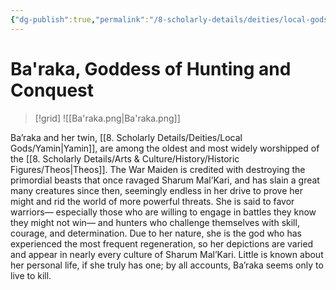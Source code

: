```yaml
---
{"dg-publish":true,"permalink":"/8-scholarly-details/deities/local-gods/ba-raka/","noteIcon":""}
---
```


# Ba'raka, Goddess of Hunting and Conquest

>[!grid]
![[Ba'raka.png\|Ba'raka.png]]

Ba’raka and her twin, [[8. Scholarly Details/Deities/Local Gods/Yamin\|Yamin]], are among the oldest and most widely worshipped of the [[8. Scholarly Details/Arts & Culture/History/Historic Figures/Theos\|Theos]]. The War Maiden is credited with destroying the primordial beasts that once ravaged Sharum Mal’Kari, and has slain a great many creatures since then, seemingly endless in her drive to prove her might and rid the world of more powerful threats. She is said to favor warriors— especially those who are willing to engage in battles they know they might not win— and hunters who challenge themselves with skill, courage, and determination. Due to her nature, she is the god who has experienced the most frequent regeneration, so her depictions are varied and appear in nearly every culture of Sharum Mal’Kari. Little is known about her personal life, if she truly has one; by all accounts, Ba’raka seems only to live to kill.
